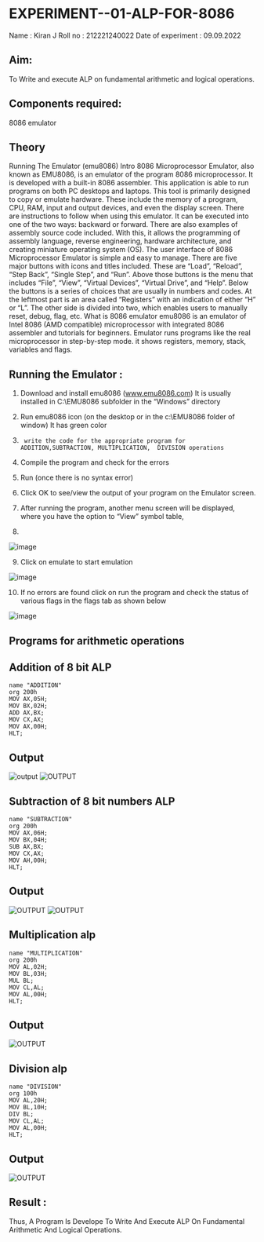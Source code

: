 # EXPERIMENT--01-ALP-FOR-8086
Name : Kiran J
Roll no : 212221240022
Date of experiment : 09.09.2022





## Aim: 
 To Write and execute ALP on fundamental arithmetic and logical operations.
## Components required: 
8086  emulator 
## Theory 
Running The Emulator (emu8086) Intro 8086 Microprocessor Emulator, also known as EMU8086, is an emulator of the program 8086 microprocessor. It is developed with a built-in 8086 assembler. This application is able to run programs on both PC desktops and laptops. This tool is primarily designed to copy or emulate hardware. These include the memory of a program, CPU, RAM, input and output devices, and even the display screen. There are instructions to follow when using this emulator. It can be executed into one of the two ways: backward or forward. There are also examples of assembly source code included. With this, it allows the programming of assembly language, reverse engineering, hardware architecture, and creating miniature operating system (OS). The user interface of 8086 Microprocessor Emulator is simple and easy to manage. There are five major buttons with icons and titles included. These are “Load”, “Reload”, “Step Back”, “Single Step”, and “Run”. Above those buttons is the menu that includes “File”, “View”, “Virtual Devices”, “Virtual Drive”, and “Help”. Below the buttons is a series of choices that are usually in numbers and codes. At the leftmost part is an area called “Registers” with an indication of either “H” or “L”. The other side is divided into two, which enables users to manually reset, debug, flag, etc. What is 8086 emulator emu8086 is an emulator of Intel 8086 (AMD compatible) microprocessor with integrated 8086 assembler and tutorials for beginners. Emulator runs programs like the real microprocessor in step-by-step mode. it shows registers, memory, stack, variables and flags.


 ## Running the Emulator :
1.	Download and install emu8086 (www.emu8086.com) It is usually installed in C:\EMU8086 subfolder in the “Windows” directory
2.	  Run  emu8086 icon (on the desktop or in the c:\EMU8086 folder of window) It has green color 
 
 
3.		write the code for the appropriate program for ADDITION,SUBTRACTION, MULTIPLICATION,  DIVISION operations 

4.	 Compile the program and check for the errors 
5.	Run (once there is no syntax error) 

6.	Click OK to see/view the output of your program on the Emulator screen. 


7.	After running the program, another menu screen will be displayed, where you have the option to “View” symbol table,
8.	 


![image](https://user-images.githubusercontent.com/36288975/189273263-d65baae9-4b8f-4723-afb3-c0ffa4052b04.png)











9.	Click on emulate to start emulation 








![image](https://user-images.githubusercontent.com/36288975/189273273-9bb36ec1-e2e8-4892-8d35-37707332bfdc.png)








10.	If no errors are found click on run the program and check the status of various flags in the flags tab as shown below 






![image](https://user-images.githubusercontent.com/36288975/189273277-113a2a33-4a40-4ff8-95a5-ecd3a1f504fe.png)
 
## Programs for arithmetic  operations

## Addition  of 8 bit ALP 
```
name "ADDITION"
org 200h
MOV AX,05H;
MOV BX,02H;
ADD AX,BX;
MOV CX,AX;
MOV AX,00H;
HLT;
```

## Output  
![output](A1.jpg)
![OUTPUT](A2.jpg)
 
## Subtraction   of 8 bit numbers  ALP 
```
name "SUBTRACTION"
org 200h
MOV AX,06H;
MOV BX,04H;
SUB AX,BX;
MOV CX,AX;
MOV AH,00H;
HLT;
```
 
## Output
![OUTPUT](S1.jpg)
![OUTPUT](S2.jpg)


## Multiplication alp 
```
name "MULTIPLICATION"
org 200h
MOV AL,02H;
MOV BL,03H;
MUL BL;
MOV CL,AL;
MOV AL,00H;
HLT;
```
## Output 
![OUTPUT](M1.jpg)

## Division alp 
```
name "DIVISION"
org 100h
MOV AL,20H;
MOV BL,10H;
DIV BL;
MOV CL,AL;
MOV AL,00H;
HLT;
```

## Output  
![OUTPUT](D1.jpg)

## Result :
Thus, A Program Is Develope To Write And Execute ALP On Fundamental Arithmetic And Logical Operations.








